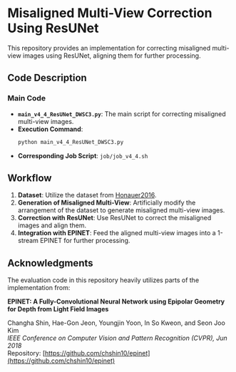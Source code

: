 # Misaligned Multi-View Correction Using ResUNet

This repository provides an implementation for correcting misaligned multi-view images using ResUNet, aligning them for further processing.

## Code Description

### Main Code
- **`main_v4_4_ResUNet_DWSC3.py`**: The main script for correcting misaligned multi-view images.
- **Execution Command**:
  ```bash
  python main_v4_4_ResUNet_DWSC3.py
  ```
- **Corresponding Job Script**: `job/job_v4_4.sh`

## Workflow

1. **Dataset**: Utilize the dataset from [Honauer2016](https://lightfield-analysis.uni-konstanz.de/).
2. **Generation of Misaligned Multi-View**:
   Artificially modify the arrangement of the dataset to generate misaligned multi-view images.
3. **Correction with ResUNet**:
   Use ResUNet to correct the misaligned images and align them.
4. **Integration with EPINET**:
   Feed the aligned multi-view images into a 1-stream EPINET for further processing.

## Acknowledgments

The evaluation code in this repository heavily utilizes parts of the implementation from:

**EPINET: A Fully-Convolutional Neural Network using Epipolar Geometry for Depth from Light Field Images**

Changha Shin, Hae-Gon Jeon, Youngjin Yoon, In So Kweon, and Seon Joo Kim  
*IEEE Conference on Computer Vision and Pattern Recognition (CVPR), Jun 2018*  
Repository: [https://github.com/chshin10/epinet](https://github.com/chshin10/epinet)
